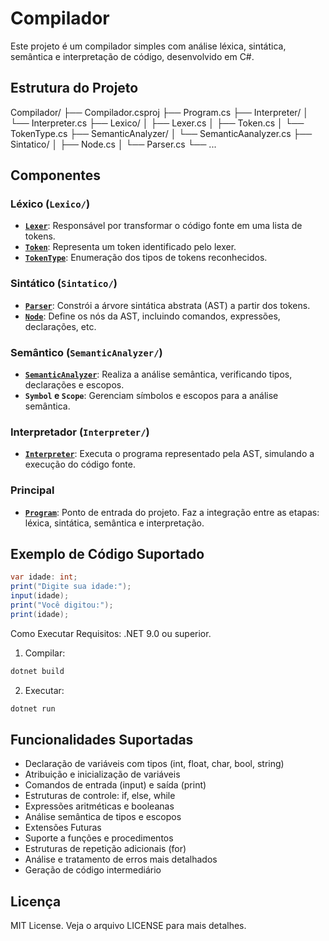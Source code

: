 # Compilador

Este projeto é um compilador simples com análise léxica, sintática, semântica e interpretação de código, desenvolvido em C#.

## Estrutura do Projeto

Compilador/ ├── Compilador.csproj ├── Program.cs ├── Interpreter/ │ └── Interpreter.cs ├── Lexico/ │ ├── Lexer.cs │ ├── Token.cs │ └── TokenType.cs ├── SemanticAnalyzer/ │ └── SemanticAanalyzer.cs ├── Sintatico/ │ ├── Node.cs │ └── Parser.cs └── ...

## Componentes

### Léxico (`Lexico/`)
- **[`Lexer`](Lexico/Lexer.cs)**: Responsável por transformar o código fonte em uma lista de tokens.
- **[`Token`](Lexico/Token.cs)**: Representa um token identificado pelo lexer.
- **[`TokenType`](Lexico/TokenType.cs)**: Enumeração dos tipos de tokens reconhecidos.

### Sintático (`Sintatico/`)
- **[`Parser`](Sintatico/Parser.cs)**: Constrói a árvore sintática abstrata (AST) a partir dos tokens.
- **[`Node`](Sintatico/Node.cs)**: Define os nós da AST, incluindo comandos, expressões, declarações, etc.

### Semântico (`SemanticAnalyzer/`)
- **[`SemanticAnalyzer`](SemanticAnalyzer/SemanticAanalyzer.cs)**: Realiza a análise semântica, verificando tipos, declarações e escopos.
- **`Symbol` e `Scope`**: Gerenciam símbolos e escopos para a análise semântica.

### Interpretador (`Interpreter/`)
- **[`Interpreter`](Interpreter/Interpreter.cs)**: Executa o programa representado pela AST, simulando a execução do código fonte.

### Principal
- **[`Program`](Program.cs)**: Ponto de entrada do projeto. Faz a integração entre as etapas: léxica, sintática, semântica e interpretação.

## Exemplo de Código Suportado

```cs
var idade: int;
print("Digite sua idade:");
input(idade);
print("Você digitou:");
print(idade);
```


Como Executar
Requisitos: .NET 9.0 ou superior.
1. Compilar:
```cs
dotnet build
```
2. Executar:
```cs
dotnet run
```

## Funcionalidades Suportadas
* Declaração de variáveis com tipos (int, float, char, bool, string)
* Atribuição e inicialização de variáveis
* Comandos de entrada (input) e saída (print)
* Estruturas de controle: if, else, while
* Expressões aritméticas e booleanas
* Análise semântica de tipos e escopos
* Extensões Futuras
* Suporte a funções e procedimentos
* Estruturas de repetição adicionais (for)
* Análise e tratamento de erros mais detalhados
* Geração de código intermediário
## Licença
MIT License. Veja o arquivo LICENSE para mais detalhes.
